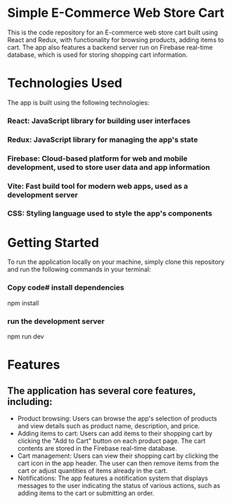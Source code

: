# Simple E-Commerce Web Store Cart
This is the code repository for an E-commerce web store cart built using React and Redux, with functionality for browsing products, adding items to cart. The app also features a backend server run on Firebase real-time database, which is used for storing shopping cart information.

# Technologies Used
The app is built using the following technologies:

### React: JavaScript library for building user interfaces
### Redux: JavaScript library for managing the app's state
### Firebase: Cloud-based platform for web and mobile development, used to store user data and app information
### Vite: Fast build tool for modern web apps, used as a development server
### CSS: Styling language used to style the app's components

# Getting Started
To run the application locally on your machine, simply clone this repository and run the following commands in your terminal:

### Copy code# install dependencies
npm install

### run the development server
npm run dev

# Features
## The application has several core features, including:

- Product browsing: Users can browse the app's selection of products and view details such as product name, description, and price.
- Adding items to cart: Users can add items to their shopping cart by clicking the "Add to Cart" button on each product page. The cart contents are stored in the Firebase real-time database.
- Cart management: Users can view their shopping cart by clicking the cart icon in the app header. The user can then remove items from the cart or adjust quantities of items already in the cart.
- Notifications: The app features a notification system that displays messages to the user indicating the status of various actions, such as adding items to the cart or submitting an order.


